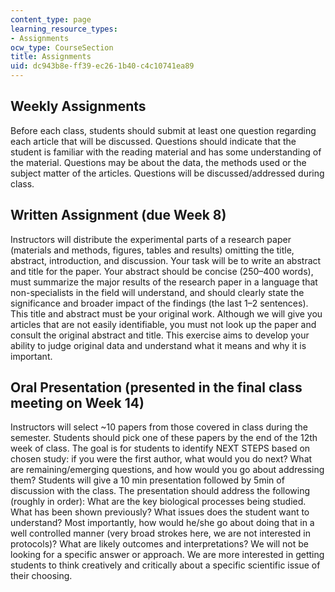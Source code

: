 ```yaml
---
content_type: page
learning_resource_types:
- Assignments
ocw_type: CourseSection
title: Assignments
uid: dc943b8e-ff39-ec26-1b40-c4c10741ea89
---
```


Weekly Assignments
------------------

Before each class, students should submit at least one question regarding each article that will be discussed. Questions should indicate that the student is familiar with the reading material and has some understanding of the material. Questions may be about the data, the methods used or the subject matter of the articles. Questions will be discussed/addressed during class.

Written Assignment (due Week 8)
-------------------------------

Instructors will distribute the experimental parts of a research paper (materials and methods, figures, tables and results) omitting the title, abstract, introduction, and discussion. Your task will be to write an abstract and title for the paper. Your abstract should be concise (250–400 words), must summarize the major results of the research paper in a language that non-specialists in the field will understand, and should clearly state the significance and broader impact of the findings (the last 1–2 sentences). This title and abstract must be your original work. Although we will give you articles that are not easily identifiable, you must not look up the paper and consult the original abstract and title. This exercise aims to develop your ability to judge original data and understand what it means and why it is important.

Oral Presentation (presented in the final class meeting on Week 14)
-------------------------------------------------------------------

Instructors will select ~10 papers from those covered in class during the semester. Students should pick one of these papers by the end of the 12th week of class. The goal is for students to identify NEXT STEPS based on chosen study: if you were the first author, what would you do next? What are remaining/emerging questions, and how would you go about addressing them? Students will give a 10 min presentation followed by 5min of discussion with the class. The presentation should address the following (roughly in order): What are the key biological processes being studied. What has been shown previously? What issues does the student want to understand? Most importantly, how would he/she go about doing that in a well controlled manner (very broad strokes here, we are not interested in protocols)? What are likely outcomes and interpretations? We will not be looking for a specific answer or approach. We are more interested in getting students to think creatively and critically about a specific scientific issue of their choosing.